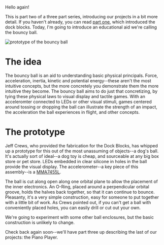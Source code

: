 <!--
post#: 3.b
summary: discussion of the bouncy ball project
-->

Hello again! 

This is part two of a three part series, introducing our projects in a bit more detail. If you haven't already, you can read [part one][part1], which introduced the dock blocks. Today, I'm going to introduce an educational aid we're calling the bouncy ball. 

![prototype of the bouncy ball][proto]

# The idea

The bouncy ball is an aid to understanding basic physical principals. Force, acceleration, inertia, kinetic and potential energy--these aren't the most intuitive concepts, but the more concretely you demonstrate them the more intuitive they become. The bouncy ball aims to do just that concretizing, by tying these physical laws to visual display and tactile games. With an acceleromter connected to LEDs or other visual stimuli, games centered around tossing or dropping the ball can illustrate the strength of an impact, the acceleration the ball experiences in flight, and other concepts.

# The prototype

Jeff Crews, who provided the fabrication for the Dock Blocks, has whipped up a prototype for this out of the most unassuming of objects--a dog's ball. It's actually sort of ideal--a dog toy is cheap, and sourceable at any big box store or pet store. LEDs embedded in clear silicone in holes in the ball provide the visual display. The accelerometer--a key piece of this assembly--is a [MMA7455L][accelerometer].

The ball is cut along open along one orbital plane to allow the placement of the inner electronics. An O-Ring, placed around a perpendicular orbital groove, holds the halves back together, so that it can continue to bounce. Pleasanty, it's a very simple construction, easy for someone to put together with a little bit of work. As Crews pointed out, if you can't get a ball with conveniently placed holes, you can easily drill or cut out your own.

We're going to experiment with some other ball enclosures, but the basic construction is unlikely to change.

Check back again soon--we'll have part three up describing the last of our projects: the Piano Player.

[part1]: http://www.element14.com/community/groups/splatspace/blog/2011/04/13/the-projects-part-one
[accelerometer]: http://www.freescale.com/files/sensors/doc/data_sheet/MMA7455L.pdf

[proto]: http://farm6.static.flickr.com/5269/5614621995_64126db865_m.jpg
